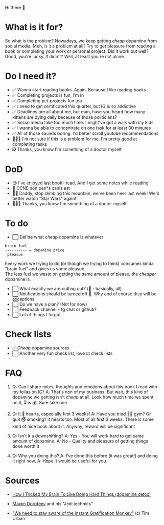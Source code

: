 Hi there 👋

# What is it for?

So what is the problem? Nowadays, we keep getting _cheap_ dopamine from social media. Meh, is it a problem at all? Try to get pleasure from reading a book or completing your work or personal project. Did it work out well? Good, you're lucky. It didn't? Well, at least you're not alone.

# Do I need it?

- ✅ Wanna start reading books. Again. Because I like reading books
- ✅ Completing projects is fun, I'm in
- ✅ Completing pet-projects fun too
- ✅ I need to get certificated this quarter, but IG is so addictive
- ✅ Deadlines are all about me, but man, have you heard how many kittens are dying daily because of those politicians?
- ✅ Social media take too much time. I might've got a walk with my kids
- ✅ I wanna be able to concentrate on one task for at least 30 minutes
- ✅ All of those sounds boring. I'd better scroll youtube recommendations
- 🤷🏼‍♂️ I'm not sure if this is a problem for me, I'm pretty good at completing tasks
- ❎ Thanks, you know I'm something of a doctor myself

# DoD

- 😍 I've enjoyed last book I read. And I get some notes while reading
- 🧐 CCNE non pen*s canis est
- 👦🏼 Daddy, stop climbing this mountain, we've been heer last week! We'd better watch "Star Wars" again!
- 👩🏻‍⚕️ Thanks, you know I'm something of a doctor myself

# To do

- ⬜️ Define what _cheap_ dopamine is whatever

```
brain fuel
---------- = dopamine price
 pleasue
```

Every work we trying to do (or though we trying to think) consumes kinda "brain fuel" and gives us some pleasue.   
The less fuel we waste on getting the same amount of please, the _cheaper_ dopamine is.

- ⬜️ What exactly we are cutting out? (🤫 - basically, all)
- ⬜️ Notifications should be turned off 📵. Why and of course they will be exceptions
- ⬜️ Do we have a plan? (Not for now)
- ⬜️ Feedback channel - tg chat or github?
- ⬜️ Lot of things I forgot


# Check lists

- ✅ _Cheap_ dopamine sources
- ⬜️ Another very fun check list, love ☑ check lists 

# FAQ

1. Q: Can I share notes, thoughts and emotions about this book I read with my fellas on IG? A: That's non of my business! But wait, this kind of dopamine we getting isn't _cheap_ at all. Look how much time we spent on it, ⏳ is 💰. Sure take one

2. Q: It 🧠 hearts, especially first 3 weeks! A: Have you tried 💪🏾 gym? Or quit 🚭 smoking? It hearts too. Most of all first 3 weeks. There is some kind of nice book about it. Anyway, reward will be significant

3. Q: Isn't it a downshifting? A: Yes - You will work hard to get same amount of dopamine. A: No - Quality and pleasure of getting things done worth it

4. Q: Why you doing this? A: I've done this before (it was great!) and doing it right now, A: Hope it would be useful for you.

# Sources

- [How I Tricked My Brain To Like Doing Hard Things (dopamine detox)](https://www.youtube.com/watch?v=9QiE-M1LrZk)

- [Maxim Dorofeev](mnogosdelal.ru) and his "Jedi technics"

- ["We need to stay aware of the Instant Gratification Monkey"](https://www.youtube.com/watch?v=arj7oStGLkU)  (c) Tim Urban

